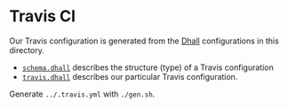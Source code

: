 # Travis CI

Our Travis configuration is generated from the
[Dhall](https://github.com/dhall-lang/dhall-lang) configurations in this
directory.

 - [`schema.dhall`](./schema.dhall) describes the structure (type) of a Travis
   configuration
 - [`travis.dhall`](./travis.dhall) describes our particular Travis
   configuration.

Generate `../.travis.yml` with `./gen.sh`.
